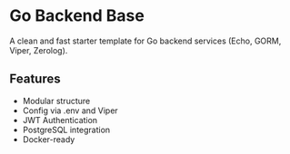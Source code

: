 # Go Backend Base
A clean and fast starter template for Go backend services (Echo, GORM, Viper, Zerolog).

## Features
- Modular structure
- Config via .env and Viper
- JWT Authentication
- PostgreSQL integration
- Docker-ready